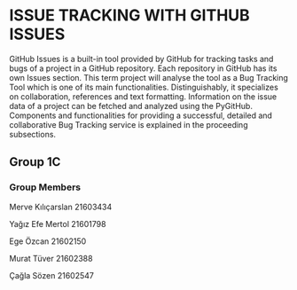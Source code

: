# ISSUE TRACKING WITH GITHUB ISSUES #

GitHub Issues is a built-in tool provided by GitHub for tracking tasks and bugs of a project in a GitHub repository. 
Each repository in GitHub has its own Issues section. 
This term project will analyse the tool as a Bug Tracking Tool which is one of its main functionalities. 
Distinguishably, it specializes on collaboration, references and text formatting.
Information on the issue data of a project can be fetched and analyzed using the PyGitHub.
Components and functionalities for providing a successful, detailed and collaborative Bug Tracking service is explained in the proceeding subsections.

## Group 1C ##

### Group Members ###
Merve Kılıçarslan 21603434 

Yağız Efe Mertol 21601798 

Ege Özcan 21602150 

Murat Tüver 21602388 

Çağla Sözen 21602547
